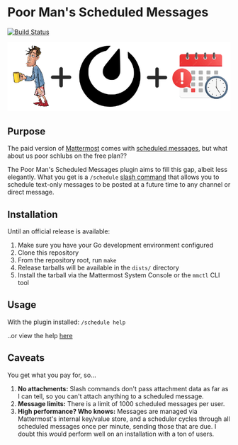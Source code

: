 # Poor Man's Scheduled Messages

[![Build Status](https://github.com/apartmentlines/mattermost-plugin-poor-mans-scheduled-messages/actions/workflows/ci.yml/badge.svg)](https://github.com/apartmentlines/mattermost-plugin-poor-mans-scheduled-messages/actions/workflows/ci.yml)

<div align="center">
  <img src="logo.png" alt="Poor Man's Scheduled Messages logo">
</div>

## Purpose

The paid version of [Mattermost](https://mattermost.com) comes with [scheduled messages](https://docs.mattermost.com/collaborate/schedule-messages.html), but what about us poor schlubs on the free plan??

The Poor Man's Scheduled Messages plugin aims to fill this gap, albeit less elegantly. What you get is a `/schedule` [slash command](https://docs.mattermost.com/collaborate/run-slash-commands.html) that allows you to schedule text-only messages to be posted at a future time to any channel or direct message.

## Installation

Until an official release is available:

1. Make sure you have your Go development environment configured
2. Clone this repository
3. From the repository root, run `make`
4. Release tarballs will be available in the `dists/` directory
5. Install the tarball via the Mattermost System Console or the `mmctl` CLI tool

## Usage

With the plugin installed: `/schedule help`

..or view the help [here](assets/help.md)

## Caveats

You get what you pay for, so...

1. **No attachments:** Slash commands don't pass attachment data as far as I can tell, so you can't attach anything to a scheduled message.
2. **Message limits:** There is a limit of 1000 scheduled messages per user.
3. **High performance? Who knows:** Messages are managed via Mattermost's internal key/value store, and a scheduler cycles through all scheduled messages once per minute, sending those that are due. I doubt this would perform well on an installation with a ton of users.
